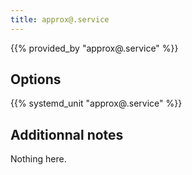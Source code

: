 ```yaml
---
title: approx@.service
---
```


{{% provided_by "approx@.service" %}}

## Options

{{% systemd_unit "approx@.service" %}}

## Additionnal notes

Nothing here.